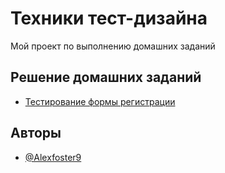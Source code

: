 
# Техники тест-дизайна

Мой проект по выполнению домашних заданий


## Решение домашних заданий 

 - [Тестирование формы регистрации](https://docs.google.com/spreadsheets/d/1VtKjl_fP-A5saNKqZGKmKut8bQF140dh2zBr0HyF0So/edit?usp=sharing)




## Авторы

- [@Alexfoster9](https://www.github.com/Alexfoster9)
